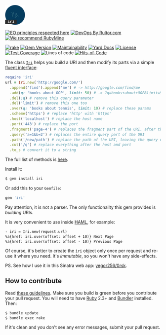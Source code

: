 <img src="/logo.svg" width="64px" height="64px"/>

[![EO principles respected here](https://www.elegantobjects.org/badge.svg)](https://www.elegantobjects.org)
[![DevOps By Rultor.com](http://www.rultor.com/b/yegor256/iri)](http://www.rultor.com/p/yegor256/iri)
[![We recommend RubyMine](https://www.elegantobjects.org/rubymine.svg)](https://www.jetbrains.com/ruby/)

[![rake](https://github.com/yegor256/iri/actions/workflows/rake.yml/badge.svg)](https://github.com/yegor256/iri/actions/workflows/rake.yml)
[![Gem Version](https://badge.fury.io/rb/iri.svg)](http://badge.fury.io/rb/iri)
[![Maintainability](https://api.codeclimate.com/v1/badges/7018d2fe438103828685/maintainability)](https://codeclimate.com/github/yegor256/iri/maintainability)
[![Yard Docs](http://img.shields.io/badge/yard-docs-blue.svg)](http://rubydoc.info/github/yegor256/iri/master/frames)
[![License](https://img.shields.io/badge/license-MIT-green.svg)](https://github.com/yegor256/iri/blob/master/LICENSE.txt)
[![Test Coverage](https://img.shields.io/codecov/c/github/yegor256/iri.svg)](https://codecov.io/github/yegor256/iri?branch=master)
![Lines of code](https://img.shields.io/tokei/lines/github/yegor256/iri)
[![Hits-of-Code](https://hitsofcode.com/github/yegor256/iri)](https://hitsofcode.com/view/github/yegor256/iri)

The class [`Iri`](https://www.rubydoc.info/github/yegor256/iri/master/Iri)
helps you build a URI and then modify its
parts via a simple [fluent interface](https://en.wikipedia.org/wiki/Fluent_interface):

```ruby
require 'iri'
url = Iri.new('http://google.com/')
  .append('find').append('me') # -> http://google.com/find/me
  .add(q: 'books about OOP', limit: 50) # -> ?q=books+about+OOP&limit=50
  .del(:q) # remove this query parameter
  .del('limit') # remove this one too
  .over(q: 'books about tennis', limit: 10) # replace these params
  .scheme('https') # replace 'http' with 'https'
  .host('localhost') # replace the host name
  .port('443') # replace the port
  .fragment('page-4') # replaces the fragment part of the URI, after the '#'
  .query('a=1&b=2') # replaces the entire query part of the URI
  .path('/new/path') # replace the path of the URI, leaving the query untouched
  .cut('/q') # replace everything after the host and port
  .to_s # convert it to a string
```

The full list of methods is [here](https://www.rubydoc.info/github/yegor256/iri/master/Iri).

Install it:

```bash
$ gem install iri
```

Or add this to your `Gemfile`:

```bash
gem 'iri'
```

Pay attention, it is not a parser. The only functionality this gem provides
is _building_ URIs.

It is very convenient to use inside
[HAML](http://haml.info/tutorial.html), for example:

```haml
- iri = Iri.new(request.url)
%a{href: iri.over(offset: offset + 10)} Next Page
%a{href: iri.over(offset: offset - 10)} Previous Page
```

Of course, it's better to create the `iri` object only once per request
and re-use it where you need. It's _immutable_, so you won't have any
side-effects.

PS. See how I use it in this Sinatra web app: [yegor256/0rsk](https://github.com/yegor256/0rsk).

## How to contribute

Read [these guidelines](https://www.yegor256.com/2014/04/15/github-guidelines.html).
Make sure you build is green before you contribute
your pull request. You will need to have [Ruby](https://www.ruby-lang.org/en/) 2.3+ and
[Bundler](https://bundler.io/) installed. Then:

```
$ bundle update
$ bundle exec rake
```

If it's clean and you don't see any error messages, submit your pull request.
